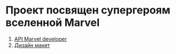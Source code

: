 # Проект посвящен супергероям вселенной Marvel

1. [API Marvel developer](https://developer.marvel.com/) 
2. [Дизайн макет](https://www.figma.com/file/xiC1B6ZlHvbiUK6FO3caxN/Marvel-DB?node-id=0%3A1)
